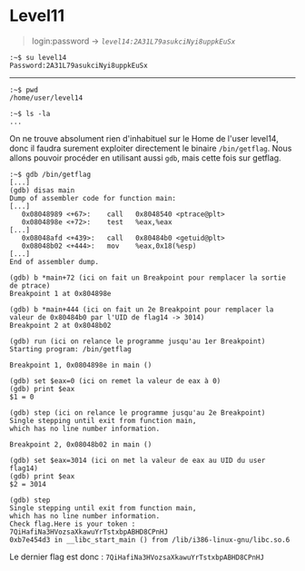 # Level11

> login:password -> *`level14:2A31L79asukciNyi8uppkEuSx`*
```
:~$ su level14
Password:2A31L79asukciNyi8uppkEuSx
```
---

```
:~$ pwd
/home/user/level14
```

```
:~$ ls -la
...
```

On ne trouve absolument rien d'inhabituel sur le Home de l'user level14, donc il faudra surement exploiter directement le binaire `/bin/getflag`. Nous allons pouvoir procéder en utilisant aussi `gdb`, mais cette fois sur getflag.

```
:~$ gdb /bin/getflag
[...]
(gdb) disas main
Dump of assembler code for function main:
[...]
   0x08048989 <+67>:	call   0x8048540 <ptrace@plt>
   0x0804898e <+72>:	test   %eax,%eax
[...]
   0x08048afd <+439>:	call   0x80484b0 <getuid@plt>
   0x08048b02 <+444>:	mov    %eax,0x18(%esp)
[...]
End of assembler dump.

(gdb) b *main+72 (ici on fait un Breakpoint pour remplacer la sortie de ptrace)
Breakpoint 1 at 0x804898e

(gdb) b *main+444 (ici on fait un 2e Breakpoint pour remplacer la valeur de 0x80484b0 par l'UID de flag14 -> 3014)
Breakpoint 2 at 0x8048b02

(gdb) run (ici on relance le programme jusqu'au 1er Breakpoint)
Starting program: /bin/getflag

Breakpoint 1, 0x0804898e in main ()

(gdb) set $eax=0 (ici on remet la valeur de eax à 0)
(gdb) print $eax
$1 = 0 

(gdb) step (ici on relance le programme jusqu'au 2e Breakpoint)
Single stepping until exit from function main,
which has no line number information.

Breakpoint 2, 0x08048b02 in main ()

(gdb) set $eax=3014 (ici on met la valeur de eax au UID du user flag14)
(gdb) print $eax
$2 = 3014

(gdb) step
Single stepping until exit from function main,
which has no line number information.
Check flag.Here is your token : 7QiHafiNa3HVozsaXkawuYrTstxbpABHD8CPnHJ
0xb7e454d3 in __libc_start_main () from /lib/i386-linux-gnu/libc.so.6
```

Le dernier flag est donc :
`7QiHafiNa3HVozsaXkawuYrTstxbpABHD8CPnHJ`